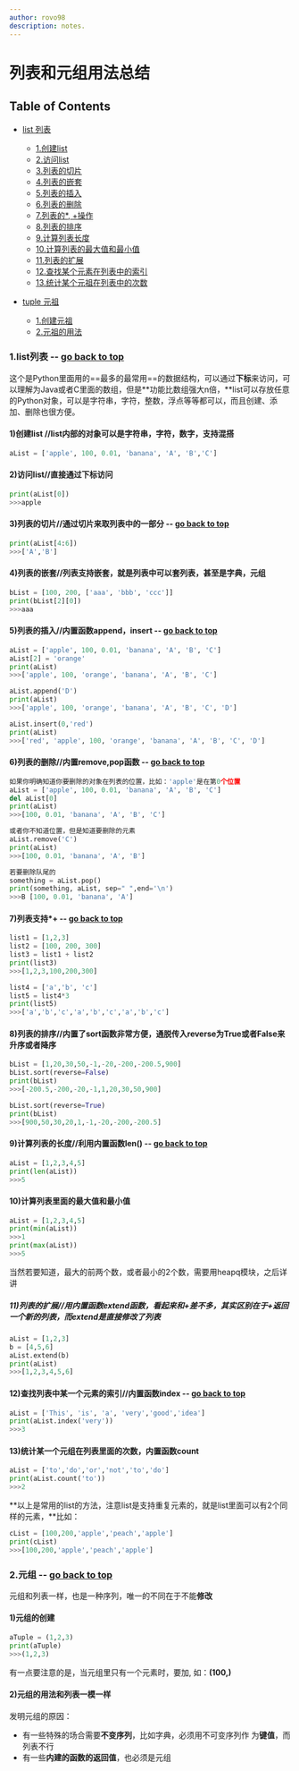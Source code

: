 ```yaml
---
author: rovo98
description: notes.
---
```


# 列表和元组用法总结

## Table of Contents

- [list 列表]()

	- [1.创建list]()
	- [2.访问list]()
	- [3.列表的切片]()
	- [4.列表的嵌套]()
	- [5.列表的插入]()
	- [6.列表的删除]()
	- [7.列表的*, +操作]()
	- [8.列表的排序]()
	- [9.计算列表长度]()
	- [10.计算列表的最大值和最小值]()
	- [11.列表的扩展]()
	- [12.查找某个元素在列表中的索引]()
	- [13.统计某个元祖在列表中的次数]()
 
- [tuple 元祖]()
	- [1.创建元祖]()
	- [2.元祖的用法]()

### 1.list列表 -- [go back to top]()

这个是Python里面用的==最多的最常用==的数据结构，可以通过**下标**来访问，可以理解为Java或者C里面的数组，但是**功能比数组强大n倍，**list可以存放任意的Python对象，可以是字符串，字符，整数，浮点等等都可以，而且创建、添加、删除也很方便。

#### 1)创建list //list内部的对象可以是字符串，字符，数字，支持混搭

```python
aList = ['apple', 100, 0.01, 'banana', 'A', 'B','C']
```

#### 2)访问list//直接通过下标访问

```python
print(aList[0])
>>>apple
```

#### 3)列表的切片//通过切片来取列表中的一部分 -- [go back to top]()

```python
print(aList[4:6])
>>>['A','B']
```

#### 4)列表的嵌套//列表支持嵌套，就是列表中可以套列表，甚至是字典，元组

```python
bList = [100, 200, ['aaa', 'bbb', 'ccc']]
print(bList[2][0])
>>>aaa
```

#### 5)列表的插入//内置函数append，insert -- [go back to top]()

```python
aList = ['apple', 100, 0.01, 'banana', 'A', 'B', 'C']
aList[2] = 'orange'
print(aList)
>>>['apple', 100, 'orange', 'banana', 'A', 'B', 'C']

aList.append('D')
print(aList)
>>>['apple', 100, 'orange', 'banana', 'A', 'B', 'C', 'D']

aList.insert(0,'red')
print(aList)
>>>['red', 'apple', 100, 'orange', 'banana', 'A', 'B', 'C', 'D']
```

#### 6)列表的删除//内置remove,pop函数 -- [go back to top]()

```python
如果你明确知道你要删除的对象在列表的位置，比如：'apple'是在第0个位置
aList = ['apple', 100, 0.01, 'banana', 'A', 'B', 'C']
del aList[0]
print(aList)
>>>[100, 0.01, 'banana', 'A', 'B', 'C']

或者你不知道位置，但是知道要删除的元素
aList.remove('C')
print(aList)
>>>[100, 0.01, 'banana', 'A', 'B']

若要删除队尾的
something = aList.pop()
print(something, aList, sep=" ",end='\n')
>>>B [100, 0.01, 'banana', 'A']
```

#### 7)列表支持*+ -- [go back to top]()

```python
list1 = [1,2,3]
list2 = [100, 200, 300]
list3 = list1 + list2
print(list3)
>>>[1,2,3,100,200,300]

list4 = ['a','b', 'c']
list5 = list4*3
print(list5)
>>>['a','b','c','a','b','c','a','b','c']
```

#### 8)列表的排序//内置了sort函数非常方便，通脱传入reverse为True或者False来升序或者降序

```python
bList = [1,20,30,50,-1,-20,-200,-200.5,900]
bList.sort(reverse=False)
print(bList)
>>>[-200.5,-200,-20,-1,1,20,30,50,900]

bList.sort(reverse=True)
print(bList)
>>>[900,50,30,20,1,-1,-20,-200,-200.5]
```

#### 9)计算列表的长度//利用内置函数len() -- [go back to top]()

```python
aList = [1,2,3,4,5]
print(len(aList))
>>>5
```

#### 10)计算列表里面的最大值和最小值

```python
aList = [1,2,3,4,5]
print(min(aList))
>>>1
print(max(aList))
>>>5
```

当然若要知道，最大的前两个数，或者最小的2个数，需要用heapq模块，之后详讲
##### 11)列表的扩展//用内置函数extend函数，看起来和+差不多，其实区别在于+返回一个新的列表，而extend是直接修改了列表

```python
aList = [1,2,3]
b = [4,5,6]
aList.extend(b)
print(aList)
>>>[1,2,3,4,5,6]
```

#### 12)查找列表中某一个元素的索引//内置函数index -- [go back to top]()

```python
aList = ['This', 'is', 'a', 'very','good','idea']
print(aList.index('very'))
>>>3
```

#### 13)统计某一个元组在列表里面的次数，内置函数count
```python
aList = ['to','do','or','not','to','do']
print(aList.count('to'))
>>>2
```

**以上是常用的list的方法，注意list是支持重复元素的，就是list里面可以有2个同样的元素，**比如：

```python
cList = [100,200,'apple','peach','apple']
print(cList)
>>>[100,200,'apple','peach','apple']
```

### 2.元组 -- [go back to top]()

元组和列表一样，也是一种序列，唯一的不同在于不能**修改**
#### 1)元组的创建

```python
aTuple = (1,2,3)
print(aTuple)
>>>(1,2,3)
```

有一点要注意的是，当元组里只有一个元素时，要加, 如：**(100,)**

#### 2)元组的用法和列表一模一样

发明元组的原因：
- 有一些特殊的场合需要**不变序列**，比如字典，必须用不可变序列作
  为**键值**，而列表不行
- 有一些**内建的函数的返回值**，也必须是元组
